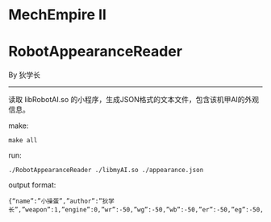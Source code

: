 # MechEmpire II
# RobotAppearanceReader

By 狄学长

-----------------------

读取 libRobotAI.so 的小程序，生成JSON格式的文本文件，包含该机甲AI的外观信息。

make:

    make all

run:

    ./RobotAppearanceReader ./libmyAI.so ./appearance.json

output format:

    {“name”:”小操蛋”,”author”:”狄学长”,”weapon”:1,”engine”:0,”wr”:-50,”wg”:-50,”wb”:-50,”er”:-50,”eg”:-50,”eb:-50”}

